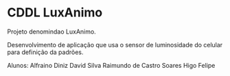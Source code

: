 # CDDL LuxAnimo

Projeto denomindao LuxAnimo.

Desenvolvimento de aplicação que usa o sensor de luminosidade do celular para definição da padrões.

Alunos:
Alfraino Diniz
David Silva
Raimundo de Castro Soares
Higo Felipe



